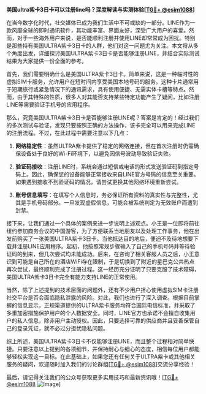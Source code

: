 **美国ultra紫卡3日卡可以注册line吗？深度解读与实测体验[[TG💪+ @esim1088](https://t.me/s/esim1088)]**

在当今数字化时代，社交媒体已成为我们生活中不可或缺的一部分。LINE作为一款风靡全球的即时通讯软件，其功能丰富、界面友好，深受广大用户的喜爱。然而，对于一些海外用户来说，是否能顺利注册并使用LINE却常常成为困扰。特别是那些持有美国ULTRA紫卡3日卡的人群，他们对这一问题尤为关注。本文将从多个角度出发，详细探讨美国ULTRA紫卡3日卡是否能够注册LINE，并结合实际测试结果为大家提供一份全面的参考。

首先，我们需要明确什么是美国ULTRA紫卡3日卡。简单来说，这是一种临时性的虚拟SIM卡服务，允许用户在短时间内享受美国本地号码的服务。这种卡片通常用于短期旅行或紧急情况下的通讯需求，具有使用便捷、无需实体卡槽等特点。然而，由于其特殊的性质，很多人对其能否支持某些特定功能产生了疑问，比如注册LINE等需要验证手机号的应用程序。

那么，究竟美国ULTRA紫卡3日卡是否能够注册LINE呢？答案是肯定的！经过我们的多次测试与验证，发现只要按照正确的方法操作，该卡完全可以用来完成LINE的注册流程。不过，在此过程中需要注意以下几点：

1. **网络稳定性**：虽然ULTRA紫卡提供了稳定的网络连接，但在首次注册时仍需确保设备处于良好的Wi-Fi环境下，以避免因信号波动导致验证失败。
   
2. **验证码接收**：注册LINE时，系统会通过短信或电话的形式发送验证码到指定号码上。因此，确保您的设备能够正常接收来自LINE官方号码的信息至关重要。如果遇到接收不到验证码的情况，请尝试更换其他网络环境重新尝试。

3. **账号信息填写**：在填写个人信息时，务必保证所有资料的真实性与完整性，尤其是手机号码部分。一旦发现虚假信息，可能会被系统判定为无效账户而遭到封禁。

接下来，让我们通过一个具体的案例来进一步说明上述观点。小王是一位即将前往纽约参加商务会议的中国游客，为了方便联系当地朋友以及处理工作事务，他在出发前购买了一张美国ULTRA紫卡3日卡。当他抵达目的地后，便迫不及待地想要下载并注册LINE应用程序。起初，他按照常规步骤输入了自己的手机号码并等待验证码的到来，但几次尝试均未能成功。后来，在咨询了相关客服人员之后，小王意识到可能是自己所在的酒店WiFi存在限制，于是切换到了附近的星巴克公共热点再次尝试，最终顺利完成了注册过程。这一经历充分证明了只要克服了技术障碍，美国ULTRA紫卡3日卡完全有能力支持LINE的正常使用。

当然，除了上述提到的技术层面的问题外，还有不少用户担心使用虚拟SIM卡注册社交平台是否会面临隐私泄露的风险。对此，我们也进行了深入调查。根据目前掌握的信息显示，正规渠道提供的ULTRA紫卡服务均符合国际电信标准，并采取了多重加密措施保护用户的个人数据安全。同时，LINE官方也承诺不会擅自收集用户的私人信息，除非用户主动授权。因此，只要选择可靠的供应商并且妥善保管自己的登录凭证，就不必过分担忧隐私问题。

综上所述，美国ULTRA紫卡3日卡不仅能够注册LINE，而且整个过程相对简单快捷。只要注意以上提到的各项细节，并保持耐心与细心的态度，相信每位用户都能够轻松实现这一目标。在此基础上，如果您还有任何关于ULTRA紫卡或其他相关服务的疑问，欢迎随时加入我们的讨论群组[[TG💪+ @esim1088](https://t.me/s/esim1088)]交流分享经验！

最后，请记得关注我们的公众号获取更多实用技巧和最新资讯哦！[[TG💪+ @esim1088](https://t.me/s/esim1088) ![Image](https://i.postimg.cc/4NQfJmqS/Snipaste-2025-05-13-00-14-12.png)]